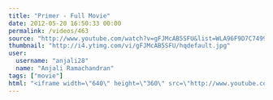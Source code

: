 ```yaml
---
title: "Primer - Full Movie"
date: 2012-05-20 16:50:33 00:00
permalink: /videos/463
source: "http://www.youtube.com/watch?v=gFJMcAB5SFU&list=WLA96F9D7C7499AC61&index=1&feature=plpp_video"
thumbnail: "http://i4.ytimg.com/vi/gFJMcAB5SFU/hqdefault.jpg"
user:
  username: "anjali28"
  name: "Anjali Ramachandran"
tags: ["movie"]
html: "<iframe width=\"640\" height=\"360\" src=\"http://www.youtube.com/embed/gFJMcAB5SFU?wmode=transparent&fs=1&feature=oembed\" frameborder=\"0\" allowfullscreen></iframe>"
---
```


